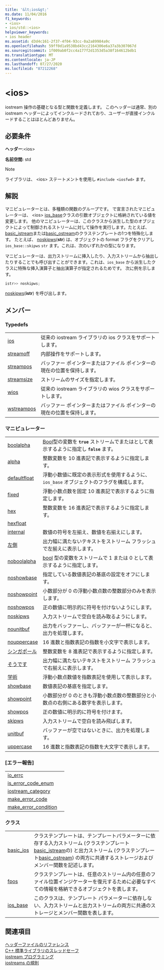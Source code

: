 ```yaml
---
title: '&lt;ios&gt;'
ms.date: 11/04/2016
f1_keywords:
- <ios>
- ios/std::<ios>
helpviewer_keywords:
- ios header
ms.assetid: d3d4c161-2f37-4f04-93cc-0a2a89984a9c
ms.openlocfilehash: 59ff0d1a9538bd43cc2164306e6a37a3b307067d
ms.sourcegitcommit: 1f009ab0f2cc4a177f2d1353d5a38f164612bdb1
ms.translationtype: MT
ms.contentlocale: ja-JP
ms.lasthandoff: 07/27/2020
ms.locfileid: "87212268"
---
```

# <a name="ltiosgt"></a>&lt;ios&gt;

iostream 操作の基礎となる型と関数を定義します。 このヘッダーは通常、別の iostream ヘッダーによってインクルードされており、ユーザーが直接インクルードすることはほとんどありません。

## <a name="requirements"></a>必要条件

**ヘッダー**:\<ios>

**名前空間:** std

> [!NOTE]
> ライブラリは、 \<ios> ステートメントを使用し `#include <iosfwd>` ます。

## <a name="remarks"></a>解説

マニピュレーターとは、多種類の関数のグループです。 で宣言されたマニピュレーターは、 \<ios> [ios_base](../standard-library/ios-base-class.md)クラスの引数オブジェクトに格納されている値を変更します。 他のマニピュレーターは、このクラスから派生した型のオブジェクトによって制御されるストリームに対して操作を実行します。たとえば、 [basic_istream](../standard-library/basic-istream-class.md)または[basic_ostream](../standard-library/basic-ostream-class.md)のクラステンプレートの1つを特殊化します。 たとえば、 [noskipws](../standard-library/ios-functions.md#noskipws)(**str**) は、オブジェクトの format フラグをクリアし `ios_base::skipws` `str` ます。これは、次のいずれかの型になります。

マニピュレーターは、出力ストリームに挿入したり、入力ストリームから抽出したりすることでも呼び出すことができます。これは、`ios_base` から派生したクラスに特殊な挿入演算子と抽出演算子が指定されるためです。 次に例を示します。

```cpp
istr>> noskipws;
```

[noskipws](../standard-library/ios-functions.md#noskipws)(**istr**) を呼び出します。

## <a name="members"></a>メンバー

### <a name="typedefs"></a>Typedefs

|||
|-|-|
|[ios](../standard-library/ios-typedefs.md#ios)|従来の iostream ライブラリの ios クラスをサポートします。|
|[streamoff](../standard-library/ios-typedefs.md#streamoff)|内部操作をサポートします。|
|[streampos](../standard-library/ios-typedefs.md#streampos)|バッファー ポインターまたはファイル ポインターの現在の位置を保持します。|
|[streamsize](../standard-library/ios-typedefs.md#streamsize)|ストリームのサイズを指定します。|
|[wios](../standard-library/ios-typedefs.md#wios)|従来の iostream ライブラリの wios クラスをサポートします。|
|[wstreampos](../standard-library/ios-typedefs.md#wstreampos)|バッファー ポインターまたはファイル ポインターの現在の位置を保持します。|

### <a name="manipulators"></a>マニピュレーター

|||
|-|-|
|[boolalpha](../standard-library/ios-functions.md#boolalpha)|[Bool](../cpp/bool-cpp.md)型の変数を **`true`** ストリームでまたはとして表示するように指定し **`false`** ます。|
|[alpha](../standard-library/ios-functions.md#dec)|整数変数を 10 進表記で表示するように指定します。|
|[defaultfloat](../standard-library/ios-functions.md#ios_defaultfloat)|浮動小数値に既定の表示形式を使用するように、`ios_base` オブジェクトのフラグを構成します。|
|[fixed](../standard-library/ios-functions.md#fixed)|浮動小数点数を固定 10 進表記で表示するように指定します。|
|[hex](../standard-library/ios-functions.md#hex)|整数変数を 16 進表記で表示するように指定します。|
|[hexfloat](../standard-library/ios-functions.md#hexfloat)|
|[internal](../standard-library/ios-functions.md#internal)|数値の符号を左揃え、数値を右揃えにします。|
|[左側](../standard-library/ios-functions.md#left)|出力幅に満たないテキストをストリーム フラッシュで左揃えに表示します。|
|[noboolalpha](../standard-library/ios-functions.md#noboolalpha)|[bool](../cpp/bool-cpp.md) 型の変数をストリームで 1 または 0 として表示するように指定します。|
|[noshowbase](../standard-library/ios-functions.md#noshowbase)|指定している数値表記の基底の設定をオフにします。|
|[noshowpoint](../standard-library/ios-functions.md#noshowpoint)|小数部分が 0 の浮動小数点数の整数部分のみを表示します。|
|[noshowpos](../standard-library/ios-functions.md#noshowpos)|正の数値に明示的に符号を付けないようにします。|
|[noskipws](../standard-library/ios-functions.md#noskipws)|入力ストリームで空白を読み取るようにします。|
|[nounitbuf](../standard-library/ios-functions.md#nounitbuf)|出力をバッファーし、バッファーが一杯になると、出力を処理します。|
|[nouppercase](../standard-library/ios-functions.md#nouppercase)|16 進数と指数表記の指数を小文字で表示します。|
|[シンガポール](../standard-library/ios-functions.md#oct)|整数変数を 8 進表記で表示するように指定します。|
|[そうです](../standard-library/ios-functions.md#right)|出力幅に満たないテキストをストリーム フラッシュで右揃えに表示します。|
|[学術](../standard-library/ios-functions.md#scientific)|浮動小数点数値を指数表記を使用して表示します。|
|[showbase](../standard-library/ios-functions.md#showbase)|数値表記の基底を指定します。|
|[showpoint](../standard-library/ios-functions.md#showpoint)|小数部分が 0 のときも浮動小数点数の整数部分と小数点の右側にある数字を表示します。|
|[showpos](../standard-library/ios-functions.md#showpos)|正の数値に明示的に符号を付けます。|
|[skipws](../standard-library/ios-functions.md#skipws)|入力ストリームで空白を読み飛ばします。|
|[unitbuf](../standard-library/ios-functions.md#unitbuf)|バッファーが空ではないときに、出力を処理します。|
|[uppercase](../standard-library/ios-functions.md#uppercase)|16 進数と指数表記の指数を大文字で表示します。|

### <a name="error-reporting"></a>[エラー報告]

|||
|-|-|
|[io_errc](../standard-library/ios-functions.md#io_errc)||
|[is_error_code_enum](../standard-library/ios-functions.md#is_error_code_enum)||
|[iostream_category](../standard-library/ios-functions.md#iostream_category)||
|[make_error_code](../standard-library/ios-functions.md#make_error_code)||
|[make_error_condition](../standard-library/ios-functions.md#make_error_condition)||

### <a name="classes"></a>クラス

|||
|-|-|
|[basic_ios](../standard-library/basic-ios-class.md)|クラステンプレートは、テンプレートパラメーターに依存する入力ストリーム (クラステンプレート[basic_istream](../standard-library/basic-istream-class.md)の) と出力ストリーム (クラステンプレート[basic_ostream](../standard-library/basic-ostream-class.md)) の両方に共通するストレージおよびメンバー関数を記述します。|
|[fpos](../standard-library/fpos-class.md)|クラステンプレートは、任意のストリーム内の任意のファイル位置インジケーターを復元するために必要なすべての情報を格納できるオブジェクトを表します。|
|[ios_base](../standard-library/ios-base-class.md)|このクラスは、テンプレート パラメーターに依存しない、入力ストリームと出力ストリームの両方に共通のストレージとメンバー関数を表します。|

## <a name="see-also"></a>関連項目

[ヘッダーファイルのリファレンス](../standard-library/cpp-standard-library-header-files.md)\
[C++ 標準ライブラリのスレッドセーフ](../standard-library/thread-safety-in-the-cpp-standard-library.md)\
[iostream プログラミング](../standard-library/iostream-programming.md)\
[iostreams の規則](../standard-library/iostreams-conventions.md)
